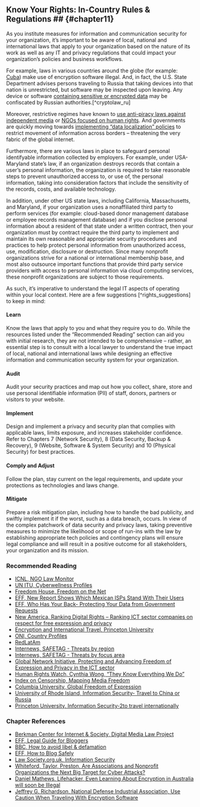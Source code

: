 ## Know Your Rights: In-Country Rules & Regulations ## {#chapter11}

As you institute measures for information and communication security for your organization, it’s important to be aware of local, national and international laws that apply to your organization based on the nature of its work as well as any IT and privacy regulations that could impact your organization’s policies and business workflows.

For example, laws in various countries around the globe (for example: [Cuba](http://translatingcuba.com/from-lemon-juice-to-encrypted-code-yoani-sanchez/)) make use of encryption software illegal. And, in fact, the U.S. State Department advises persons traveling to Russia that taking devices into that nation is unrestricted, but software may be inspected upon leaving. Any device or software [containing sensitive or encrypted data](http://www.nationaldefensemagazine.org/archive/2013/August/pages/UseCautionWhenTravelingWithEncryptionSoftware.aspx?PF=1) may be confiscated by Russian authorities.[^cryptolaw_ru]

Moreover, restrictive regimes have known to [use anti-piracy laws against independent media](http://ipjournal.law.wfu.edu/2011/02/microsoft-allows-unilateral-software-licenses-to-russian-ngos-and-media-organizations/) or [NGOs focused on human rights](https://blogs.microsoft.com/blog/2010/09/13/anti-piracy-enforcement-and-ngos/). And governments are quickly moving towards [implementing “data localization” policies](http://www.acslaw.org/sites/default/files/ChanderAnupamBreakingtheWebDataLocalizationvstheGlobalInternet.pdf) to restrict movement of information across borders – threatening the very fabric of the global internet.

Furthermore, there are various laws in place to safeguard personal identifyable information collected by employers. For example, under USA-Maryland state’s law, if an organization destroys records that contain a user’s personal information, the organization is required to take reasonable steps to prevent unauthorized access to, or use of, the personal information, taking into consideration factors that include the sensitivity of the records, costs, and available technology.

In addition, under other US state laws, including California, Massachusetts, and Maryland, if your organization uses a nonaffiliated third party to perform services (for example: cloud-based donor management database or employee records management database) and if you disclose personal information about a resident of that state under a written contract, then your organization must by contract require the third party to implement and maintain its own reasonable and appropriate security procedures and practices to help protect personal information from unauthorized access, use, modification, disclosure or destruction.  Since many nonprofit organizations strive for a national or international membership base, and most also outsource important functions that provide third party service providers with access to personal information via cloud computing services, these nonprofit organizations are subject to those requirements.

As such, it’s imperative to understand the legal IT aspects of operating within your local context. Here are a few suggestions [^rights_suggestions] to keep in mind:

#### Learn ####
Know the laws that apply to you and what they require you to do. While the resources listed under the “Recommended Reading” section can aid you with initial research, they are not intended to be comprehensive  – rather, an essential step is to consult with a local lawyer to understand the true impact of local, national and international laws while designing an effective information and communication security system for your organization.

#### Audit ####
Audit your security practices and map out how you collect, share, store and use personal identifiable information (PII) of staff, donors, partners or visitors to your website.

#### Implement ####
Design and implement a privacy and security plan that complies with applicable laws, limits exposure, and increases stakeholder confidence. Refer to Chapters 7 (Network Security), 8 (Data Security, Backup & Recovery), 9 (Website, Software & System Security) and 10 (Physical Security) for best practices.

#### Comply and Adjust ####
Follow the plan, stay current on the legal requirements, and update your protections as technologies and laws change.

#### Mitigate ####
Prepare a risk mitigation plan, including how to handle the bad publicity, and swiftly implement it if the worst, such as a data breach, occurs.
In view of the complex patchwork of data security and privacy laws, taking preventive measures to minimize the likelihood or scope of run-ins with the law by establishing appropriate tech policies and contingency plans will ensure legal compliance and will result in a positive outcome for all stakeholders, your organization and its mission.

### Recommended Reading ###

- [ICNL, NGO Law Monitor](http://www.icnl.org/research/monitor/)
- [UN ITU, Cyberwellness Profiles](http://www.itu.int/en/ITU-D/Cybersecurity/Pages/Country_Profiles.aspx)
- [Freedom House, Freedom on the Net](https://www.freedomhouse.org/report/freedom-net/2014/tightening-net-governments)
- [EFF, New Report Shows Which Mexican ISPs Stand With Their Users](https://www.eff.org/deeplinks/2015/06/new-report-shows-which-mexican-isps-stand-their-users)
- [EFF, Who Has Your Back- Protecting Your Data from Government Requests](https://www.eff.org/who-has-your-back-government-data-requests-2015)
- [New America, Ranking Digital Rights – Ranking ICT sector companies on respect for free expression and privacy](https://rankingdigitalrights.org)
- [Encryption and International Travel, Princeton University](https://www.princeton.edu/itsecurity/encryption/encryption-and-internatio/)
- [ONI, Country Profiles](https://opennet.net/research/profiles)
- [RedLatAm](https://redlatam.org/es/country)
- [Internews, SAFETAG - Threats by region](https://github.com/OpenInternet/SAFETAG/blob/master/content/references/threat_by_region.md)
- [Internews, SAFETAG - Threats by focus area](https://github.com/OpenInternet/SAFETAG/blob/master/content/references/threat_by_focus_area.md)
- [Global Network Initiative, Protecting and Advancing Freedom of Expression and Privacy in the ICT sector](https://www.globalnetworkinitiative.org)
- [Human Rights Watch, Cynthia Wong, “They Know Everything We Do”](http://www.hrw.org/reports/2014/03/25/they-know-everything-we-do)
- [Index on Censorship, Mapping Media Freedom](https://mappingmediafreedom.org/)
- [Columbia University, Global Freedom of Expression](https://globalfreedomofexpression.columbia.edu/)
- [University of Rhode Island, Information Security- Travel to China or Russia](http://security.uri.edu/travel/travel-to-china-or-russia/)
- [Princeton University, Information Security-2to travel internationally](http://www.princeton.edu/itsecurity/intltravel/)


### Chapter References ###

- [Berkman Center for Internet & Society, Digital Media Law Project](http://www.dmlp.org/legal-guide/responding-legal-threats)
- [EFF, Legal Guide for Bloggers](https://www.eff.org/issues/bloggers/legal)
- [BBC, How to avoid libel & defamation](http://www.bbc.co.uk/dna/collective/A1183394)
- [EFF, How to Blog Safely](https://www.eff.org/wp/blog-safely)
- [Law Society.org.uk, Information Security](http://www.lawsociety.org.uk/support-services/advice/practice-notes/information-security/)
- [Whiteford, Taylor, Preston, Are Associations and Nonprofit Organizations the Next Big Target for Cyber Attacks?](http://www.wtplaw.com/documents/2012/10/are-associations-and-nonprofit-organizations-the-next-big-target-for-cyber-attac)
- [Daniel Mathews, Lifehacker, Even Learning About Encryption in Australia will soon be Illegal](http://www.lifehacker.com.au/2015/05/even-learning-about-encryption-in-australia-will-soon-be-illegal/)
- [Jeffrey G. Richardson, National Defense Industrial Association, Use Caution When Traveling With Encryption Software](http://www.nationaldefensemagazine.org/archive/2013/August/pages/UseCautionWhenTravelingWithEncryptionSoftware.aspx?PF=1)
